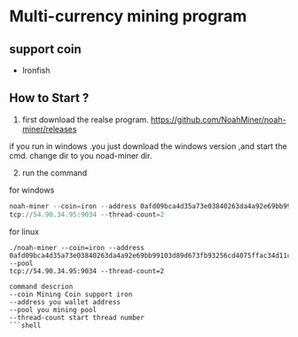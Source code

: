 # Multi-currency mining program 
## support coin
- Ironfish

## How to Start ?

1. first download the realse program.  https://github.com/NoahMiner/noah-miner/releases

if you run in windows .you just download the windows version ,and start the cmd. change dir to you noad-miner dir.


2. run the command

for windows
```powershell
noah-miner --coin=iron --address 0afd09bca4d35a73e03840263da4a92e69bb99103d89d673fb93256cd4075ffac34d11c6a1872947c9138a --pool
tcp://54.90.34.95:9034 --thread-count=2
```

for linux

```shell
./noah-miner --coin=iron --address 0afd09bca4d35a73e03840263da4a92e69bb99103d89d673fb93256cd4075ffac34d11c6a1872947c9138a --pool
tcp://54.90.34.95:9034 --thread-count=2
```

```shell
command descrion
--coin Mining Coin support iron
--address you wallet address
--pool you mining pool
--thread-count start thread number
```shell
